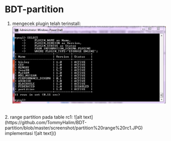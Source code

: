 # BDT-partition

1. mengecek plugin telah terinstall:
![alt text](https://github.com/TommyHalim/BDT-partition/blob/master/screenshot/plugin%20db1.JPG)
<br>
2. range partition pada table rc1:
![alt text](https://github.com/TommyHalim/BDT-partition/blob/master/screenshot/partition%20range%20rc1.JPG)
<br>
implementasi
![alt text]()
